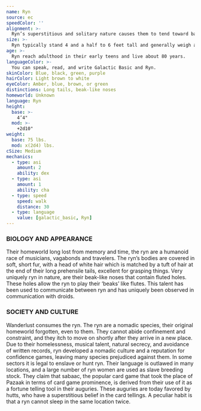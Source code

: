 ```yaml
---
name: Ryn
source: ec
speedColor: ''
alignment: >-
  Ryn’s superstitious and solitary nature causes them to tend toward balanced alignments, though there are exceptions.
size: >-
  Ryn typically stand 4 and a half to 6 feet tall and generally weigh about 120 lbs. Regardless of your position in that range, your size is Medium.
age: >-
  Ryn reach adulthood in their early teens and live about 80 years.
languageColor: >-
  You can speak, read, and write Galactic Basic and Ryn. 
skinColor: Blue, black, green, purple
hairColor: Light brown to white
eyeColor: Amber, blue, brown, or green
distinctions: Long tails, beak-like noses
homeworld: Unknown
language: Ryn
height:
  base: >-
    4’4"
  mod: >-
    +2d10"
weight:
  base: 75 lbs.
  mod: x(2d4) lbs.
cSize: Medium
mechanics:
  - type: asi
    amount: 2
    ability: dex
  - type: asi
    amount: 1
    ability: cha
  - type: speed
    speed: walk
    distance: 30
  - type: language
    value: [galactic_basic, Ryn]
---
```

### BIOLOGY AND APPEARANCE
Their homeworld long lost from memory and time, the ryn are a humanoid race of musicians, vagabonds and travelers. The ryn’s bodies are covered in soft, short fur, with a head of white hair which is matched by a tuft of hair at the end of their long prehensile tails, excellent for grasping things. Very uniquely ryn in nature, are their beak-like noses that contain fluted holes. These holes allow the ryn to play their ‘beaks’ like flutes. This talent has been used to communicate between ryn and has uniquely been observed in communication with droids.

### SOCIETY AND CULTURE
Wanderlust consumes the ryn. The ryn are a nomadic species, their original homeworld forgotten, even to them. They cannot abide confinement and constraint, and they itch to move on shortly after they arrive in a new place. Due to their homelessness, musical talent, natural secrecy, and avoidance of written records, ryn developed a nomadic culture and a reputation for confidence games, leaving many species prejudiced against them. In some sectors it is legal to enslave or hunt ryn. Their language is outlawed in many locations, and a large number of ryn women are used as slave breeding stock. They claim that sabaac, the popular card game that took the place of Pazaak in terms of card game prominence, is derived from their use of it as a fortune telling tool in their auguries. These auguries are today favored by hutts, who have a superstitious belief in the card tellings. A peculiar habit is that a ryn cannot sleep in the same location twice.
    